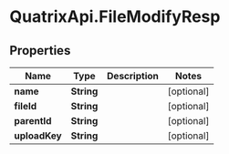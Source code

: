# QuatrixApi.FileModifyResp

## Properties
Name | Type | Description | Notes
------------ | ------------- | ------------- | -------------
**name** | **String** |  | [optional] 
**fileId** | **String** |  | [optional] 
**parentId** | **String** |  | [optional] 
**uploadKey** | **String** |  | [optional] 



